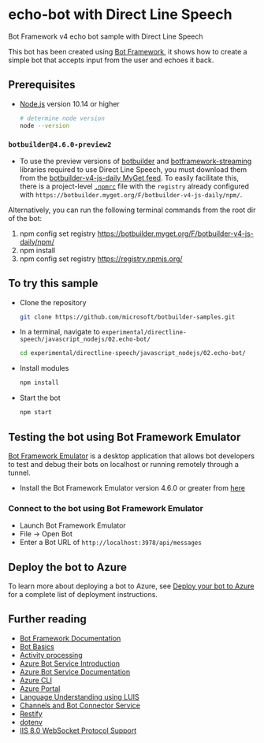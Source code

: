 # echo-bot with Direct Line Speech

Bot Framework v4 echo bot sample with Direct Line Speech

This bot has been created using [Bot Framework](https://dev.botframework.com), it shows how to create a simple bot that accepts input from the user and echoes it back.

## Prerequisites

- [Node.js](https://nodejs.org) version 10.14 or higher

    ```bash
    # determine node version
    node --version
    ```

### `botbuilder@4.6.0-preview2`

- To use the preview versions of [botbuilder](https://botbuilder.myget.org/feed/botbuilder-v4-js-daily/package/npm/botframework) and [botframework-streaming](https://botbuilder.myget.org/feed/botbuilder-v4-js-daily/package/npm/botframework-streaming) libraries required to use Direct Line Speech, you must download them from the [botbuilder-v4-js-daily MyGet feed](https://botbuilder.myget.org/gallery/botbuilder-v4-js-daily). To easily facilitate this, there is a project-level [`.npmrc`](./.npmrc) file with the `registry` already configured with `https://botbuilder.myget.org/F/botbuilder-v4-js-daily/npm/`.

Alternatively, you can run the following terminal commands from the root dir of the bot:
1. npm config set registry https://botbuilder.myget.org/F/botbuilder-v4-js-daily/npm/
2. npm install
3. npm config set registry https://registry.npmjs.org/

## To try this sample

- Clone the repository

    ```bash
    git clone https://github.com/microsoft/botbuilder-samples.git
    ```

- In a terminal, navigate to `experimental/directline-speech/javascript_nodejs/02.echo-bot/`

    ```bash
    cd experimental/directline-speech/javascript_nodejs/02.echo-bot/
    ```

- Install modules

    ```bash
    npm install
    ```

- Start the bot

    ```bash
    npm start
    ```

## Testing the bot using Bot Framework Emulator

[Bot Framework Emulator](https://github.com/microsoft/botframework-emulator) is a desktop application that allows bot developers to test and debug their bots on localhost or running remotely through a tunnel.

- Install the Bot Framework Emulator version 4.6.0 or greater from [here](https://github.com/Microsoft/BotFramework-Emulator/releases)

### Connect to the bot using Bot Framework Emulator

- Launch Bot Framework Emulator
- File -> Open Bot
- Enter a Bot URL of `http://localhost:3978/api/messages`

## Deploy the bot to Azure

To learn more about deploying a bot to Azure, see [Deploy your bot to Azure](https://aka.ms/azuredeployment) for a complete list of deployment instructions.

## Further reading

- [Bot Framework Documentation](https://docs.botframework.com)
- [Bot Basics](https://docs.microsoft.com/azure/bot-service/bot-builder-basics?view=azure-bot-service-4.0)
- [Activity processing](https://docs.microsoft.com/en-us/azure/bot-service/bot-builder-concept-activity-processing?view=azure-bot-service-4.0)
- [Azure Bot Service Introduction](https://docs.microsoft.com/azure/bot-service/bot-service-overview-introduction?view=azure-bot-service-4.0)
- [Azure Bot Service Documentation](https://docs.microsoft.com/azure/bot-service/?view=azure-bot-service-4.0)
- [Azure CLI](https://docs.microsoft.com/cli/azure/?view=azure-cli-latest)
- [Azure Portal](https://portal.azure.com)
- [Language Understanding using LUIS](https://docs.microsoft.com/en-us/azure/cognitive-services/luis/)
- [Channels and Bot Connector Service](https://docs.microsoft.com/en-us/azure/bot-service/bot-concepts?view=azure-bot-service-4.0)
- [Restify](https://www.npmjs.com/package/restify)
- [dotenv](https://www.npmjs.com/package/dotenv)
- [IIS 8.0 WebSocket Protocol Support](https://docs.microsoft.com/en-us/iis/get-started/whats-new-in-iis-8/iis-80-websocket-protocol-support)
